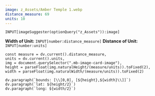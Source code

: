 ```yaml
---
image: z_Assets/Amber Temple 1.webp
distance_measure: 69
units: 10
---
```



```meta-bind
INPUT[imageSuggester(optionQuery("z_Assets")):image]
```

**Width of Unit:** `INPUT[number:distance_measure]`
**Distance of Unit:** `INPUT[number:units]`

```dataviewjs
const measure = dv.current().distance_measure,
units = dv.current().units,
img = document.querySelector(".mb-image-card-image"),
height = parseFloat(img.naturalHeight/(measure/units)).toFixed(2),
width = parseFloat(img.naturalWidth/(measure/units)).toFixed(2)

dv.paragraph(`bounds: [\\[0,0], [${height},${width}\\]]`)
dv.paragraph(`lat: ${height/2}`)
dv.paragraph(`long: ${width/2}`)
```
